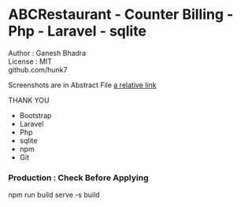 # ABCRestaurant - Counter Billing - Php - Laravel - sqlite   
 Author : Ganesh Bhadra     
 License : MIT        
 github.com/hunk7     
 
 Screenshots are in Abstract File [a relative link](https://github.com/hunk7/ABCRestaurant-Counter-Billing-Php-Laravel-sqlite/blob/master/Abstract.docx)

THANK YOU

- Bootstrap
- Laravel
- Php
- sqlite
- npm
- Git


### Production : Check Before Applying
npm run build
serve -s build
